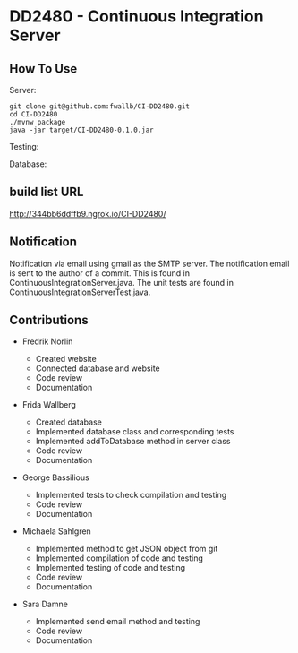 # DD2480 - Continuous Integration Server

## How To Use

Server:
```
git clone git@github.com:fwallb/CI-DD2480.git
cd CI-DD2480
./mvnw package
java -jar target/CI-DD2480-0.1.0.jar
```

Testing:

Database:

## build list URL

http://344bb6ddffb9.ngrok.io/CI-DD2480/

## Notification
Notification via email using gmail as the SMTP server. The notification email is sent to the author of a commit.
This is found in ContinuousIntegrationServer.java. The unit tests are found in ContinuousIntegrationServerTest.java.

## Contributions

- Fredrik Norlin
  - Created website
  - Connected database and website
  - Code review
  - Documentation

- Frida Wallberg
  - Created database
  - Implemented database class and corresponding tests
  - Implemented addToDatabase method in server class
  - Code review
  - Documentation

- George Bassilious
  - Implemented tests to check compilation and testing
  - Code review
  - Documentation

- Michaela Sahlgren
  - Implemented method to get JSON object from git
  - Implemented compilation of code and testing
  - Implemented testing of code and testing
  - Code review
  - Documentation

- Sara Damne
  - Implemented send email method and testing
  - Code review
  - Documentation
